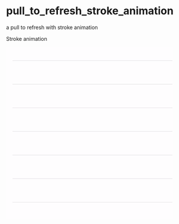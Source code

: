 # pull_to_refresh_stroke_animation
a pull to refresh with stroke animation

Stroke animation

![](https://raw.githubusercontent.com/iOS-mamu/pull_to_refresh_stroke_animation/master/444.gif)
